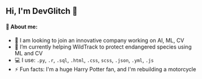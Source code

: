## Hi, I'm DevGlitch 👋

#### 💬 About me:

- 🚀 I am looking to join an innovative company working on AI, ML, CV
- 🔬 I’m currently helping WildTrack to protect endangered species using ML and CV
- 💻 I use: `.py`, `.r`, `.sql`, `.html`, `.css`, `scss`, `.json`, `.yml`, `.js`
- ⚡ Fun facts: I'm a huge Harry Potter fan, and I'm rebuilding a motorcycle
